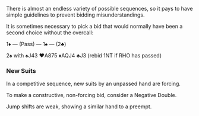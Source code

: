 There is almost an endless variety of possible sequences, so it pays to have simple
guidelines to prevent bidding misunderstandings.

It is sometimes necessary to pick a bid that would normally have been a second choice
without the overcall:

1♦ — (Pass) — 1♠ — (2♣)

2♠ with ♠J43 ♥A875 ♦AQJ4 ♣J3 (rebid 1NT if RHO has passed)

### New Suits
In a competitive sequence, new suits by an unpassed hand are forcing.

To make a constructive, non-forcing bid, consider a Negative Double.

Jump shifts are weak, showing a similar hand to a preempt.

